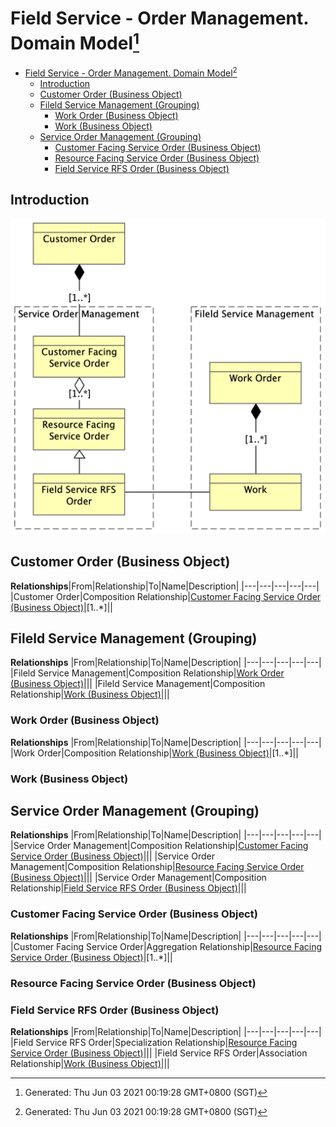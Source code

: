 # Field Service - Order Management. Domain Model[^1]

- [Field Service - Order Management. Domain Model[^1]](#field-service---order-management-domain-model1)
  - [Introduction](#introduction)
  - [Customer Order (Business Object)](#customer-order-business-object)
  - [Fileld Service Management (Grouping)](#fileld-service-management-grouping)
    - [Work Order (Business Object)](#work-order-business-object)
    - [Work (Business Object)](#work-business-object)
  - [Service Order Management (Grouping)](#service-order-management-grouping)
    - [Customer Facing Service Order (Business Object)](#customer-facing-service-order-business-object)
    - [Resource Facing Service Order (Business Object)](#resource-facing-service-order-business-object)
    - [Field Service RFS Order (Business Object)](#field-service-rfs-order-business-object)

## Introduction
![Field Service - Order Management. Domain Model][embedView]

## Customer Order (Business Object)

**Relationships**|From|Relationship|To|Name|Description|
|---|---|---|---|---|
|Customer Order|Composition Relationship|[Customer Facing Service Order (Business Object)](#customer-facing-service-order-business-object)|[1..*]||

## Fileld Service Management (Grouping)

**Relationships**
|From|Relationship|To|Name|Description|
|---|---|---|---|---|
|Fileld Service Management|Composition Relationship|[Work Order (Business Object)](#work-order-business-object)|||
|Fileld Service Management|Composition Relationship|[Work (Business Object)](#work-business-object)|||

### Work Order (Business Object)

**Relationships**
|From|Relationship|To|Name|Description|
|---|---|---|---|---|
|Work Order|Composition Relationship|[Work (Business Object)](#work-business-object)|[1..*]||

### Work (Business Object)

## Service Order Management (Grouping)

**Relationships**
|From|Relationship|To|Name|Description|
|---|---|---|---|---|
|Service Order Management|Composition Relationship|[Customer Facing Service Order (Business Object)](#customer-facing-service-order-business-object)|||
|Service Order Management|Composition Relationship|[Resource Facing Service Order (Business Object)](#resource-facing-service-order-business-object)|||
|Service Order Management|Composition Relationship|[Field Service RFS Order (Business Object)](#field-service-rfs-order-business-object)|||

### Customer Facing Service Order (Business Object)

**Relationships**
|From|Relationship|To|Name|Description|
|---|---|---|---|---|
|Customer Facing Service Order|Aggregation Relationship|[Resource Facing Service Order (Business Object)](#resource-facing-service-order-business-object)|[1..*]||

### Resource Facing Service Order (Business Object)

### Field Service RFS Order (Business Object)

**Relationships**
|From|Relationship|To|Name|Description|
|---|---|---|---|---|
|Field Service RFS Order|Specialization Relationship|[Resource Facing Service Order (Business Object)](#resource-facing-service-order-business-object)|||
|Field Service RFS Order|Association Relationship|[Work (Business Object)](#work-business-object)|||

[embedView]: dm.png
[^1]: Generated: Thu Jun 03 2021 00:19:28 GMT+0800 (SGT)
